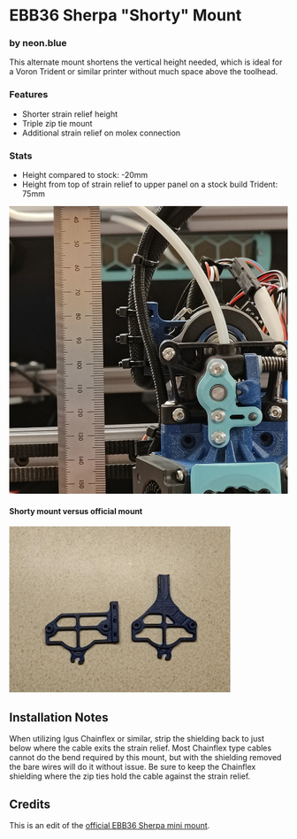 # EBB36 Sherpa "Shorty" Mount
### by neon.blue

This alternate mount shortens the vertical height needed, which is ideal for a Voron Trident or similar printer without much space above the toolhead.

### Features
 * Shorter strain relief height
 * Triple zip tie mount
 * Additional strain relief on molex connection

### Stats
 * Height compared to stock: -20mm
 * Height from top of strain relief to upper panel on a stock build Trident: 75mm

<img src="Images/height.jpg" width="640">

#### Shorty mount versus official mount

<img src="Images/comparison.jpg" width="400">

## Installation Notes
When utilizing Igus Chainflex or similar, strip the shielding back to just below where the cable exits the strain relief. Most Chainflex type cables cannot do the bend required by this mount, but with the shielding removed the bare wires will do it without issue. Be sure to keep the Chainflex shielding where the zip ties hold the cable against the strain relief.

## Credits

This is an edit of the [official EBB36 Sherpa mini mount](https://github.com/Armchair-Engineering/Xol-Toolhead/blob/main/STL/EBB%20Mounts/EBB36%20Mount%20-%20Sherpa-Mini%20%5Bstrain%20relief%5D.stl).
